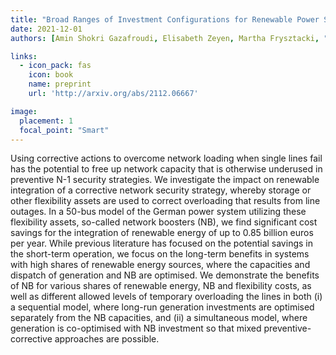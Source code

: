 ```yaml
---
title: "Broad Ranges of Investment Configurations for Renewable Power Systems, Robust to Cost Uncertainty and Near-Optimality"
date: 2021-12-01
authors: [Amin Shokri Gazafroudi, Elisabeth Zeyen, Martha Frysztacki, "admin", Tom Brown]

links:
  - icon_pack: fas
    icon: book
    name: preprint
    url: 'http://arxiv.org/abs/2112.06667'

image:
  placement: 1
  focal_point: "Smart"
---
```


Using corrective actions to overcome network loading when single lines fail
has the potential to free up network capacity that is otherwise underused in
preventive N-1 security strategies. We investigate the impact on renewable
integration of a corrective network security strategy, whereby storage or other
flexibility assets are used to correct overloading that results from line
outages. In a 50-bus model of the German power system utilizing these
flexibility assets, so-called network boosters (NB), we find significant cost
savings for the integration of renewable energy of up to 0.85 billion euros per
year. While previous literature has focused on the potential savings in the
short-term operation, we focus on the long-term benefits in systems with high
shares of renewable energy sources, where the capacities and dispatch of
generation and NB are optimised. We demonstrate the benefits of NB for various
shares of renewable energy, NB and flexibility costs, as well as different
allowed levels of temporary overloading the lines in both (i) a sequential
model, where long-run generation investments are optimised separately from the
NB capacities, and (ii) a simultaneous model, where generation is co-optimised
with NB investment so that mixed preventive-corrective approaches are possible.

